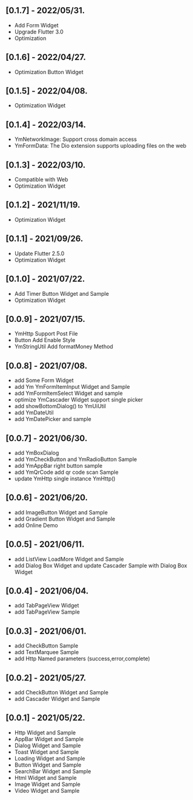 ## [0.1.7] - 2022/05/31.
* Add Form Widget
* Upgrade Flutter 3.0
* Optimization

## [0.1.6] - 2022/04/27.
* Optimization Button Widget

## [0.1.5] - 2022/04/08.
* Optimization Widget

## [0.1.4] - 2022/03/14.  
* YmNetworkImage: Support cross domain access  
* YmFormData: The Dio extension supports uploading files on the web  

## [0.1.3] - 2022/03/10.
* Compatible with Web
* Optimization Widget

## [0.1.2] - 2021/11/19.
* Optimization Widget  

## [0.1.1] - 2021/09/26.
* Update Flutter 2.5.0  
* Optimization Widget  

## [0.1.0] - 2021/07/22.
* Add Timer Button Widget and Sample  
* Optimization Widget  

## [0.0.9] - 2021/07/15.
* YmHttp Support Post File  
* Button Add Enable Style  
* YmStringUtil Add formatMoney Method  

## [0.0.8] - 2021/07/08.  
* add Some Form Widget  
* add Ym YmFormItemInput Widget and Sample  
* add YmFormItemSelect Widget and sample  
* optimize YmCascader Widget support single picker  
* add showBottomDialog()  to YmUiUtil  
* add YmDateUtil  
* add YmDatePicker and sample  

## [0.0.7] - 2021/06/30.
* add YmBoxDialog  
* add YmCheckButton and YmRadioButton Sample  
* add YmAppBar right button sample  
* add YmQrCode add qr code scan Sample  
* update YmHttp single instance YmHttp()  

## [0.0.6] - 2021/06/20.
* add ImageButton Widget and Sample  
* add Gradient Button Widget and Sample  
* add Online Demo  

## [0.0.5] - 2021/06/11.
* add ListView LoadMore Widget and Sample  
* add Dialog Box Widget and update Cascader Sample with Dialog Box Widget  

## [0.0.4] - 2021/06/04. 
* add TabPageView Widget  
* add TabPageView Sample  

## [0.0.3] - 2021/06/01.
* add CheckButton Sample  
* add TextMarquee Sample  
* add Http Named parameters  (success,error,complete)  

## [0.0.2] - 2021/05/27.
* add CheckButton Widget and Sample  
* add Cascader Widget and Sample  

## [0.0.1] - 2021/05/22.
* Http Widget and Sample  
* AppBar Widget and Sample  
* Dialog Widget and Sample  
* Toast Widget and Sample  
* Loading Widget and Sample  
* Button Widget and Sample  
* SearchBar Widget and Sample  
* Html Widget and Sample  
* Image Widget and Sample  
* Video Widget and Sample  







